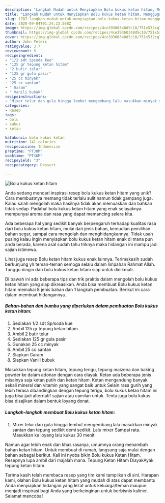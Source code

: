 ```yaml
---
description: "Langkah Mudah untuk Menyiapkan Bolu kukus ketan hitam, Menggugah Selera"
title: "Langkah Mudah untuk Menyiapkan Bolu kukus ketan hitam, Menggugah Selera"
slug: 1787-langkah-mudah-untuk-menyiapkan-bolu-kukus-ketan-hitam-menggugah-selera
date: 2020-09-04T01:24:23.568Z
image: https://img-global.cpcdn.com/recipes/4ce39360348d5c10/751x532cq70/bolu-kukus-ketan-hitam-foto-resep-utama.jpg
thumbnail: https://img-global.cpcdn.com/recipes/4ce39360348d5c10/751x532cq70/bolu-kukus-ketan-hitam-foto-resep-utama.jpg
cover: https://img-global.cpcdn.com/recipes/4ce39360348d5c10/751x532cq70/bolu-kukus-ketan-hitam-foto-resep-utama.jpg
author: John Peters
ratingvalue: 3.7
reviewcount: 6
recipeingredient:
- "1/2 sdt Spsoda kue"
- "125 gr tepung ketan hitam"
- "2 butir telur"
- "125 gr gula pasir"
- "25 cc minyak"
- "25 cc santan"
- " Garam"
- " Vanili bubuk"
recipeinstructions:
- "Mixer telur dan gula hingga lembut mengembang lalu masukkan minyak santan dan tepung sedikit demi sedikit. Lalu mixer Sampai rata. Masukkan ke loyang lalu kukus 30 menit"
categories:
- Resep
tags:
- bolu
- kukus
- ketan

katakunci: bolu kukus ketan 
nutrition: 141 calories
recipecuisine: Indonesian
preptime: "PT38M"
cooktime: "PT46M"
recipeyield: "3"
recipecategory: Dessert

---
```



![Bolu kukus ketan hitam](https://img-global.cpcdn.com/recipes/4ce39360348d5c10/751x532cq70/bolu-kukus-ketan-hitam-foto-resep-utama.jpg)

Anda sedang mencari inspirasi resep bolu kukus ketan hitam yang unik? Cara membuatnya memang tidak terlalu sulit namun tidak gampang juga. Kalau salah mengolah maka hasilnya tidak akan memuaskan dan bahkan tidak sedap. Padahal bolu kukus ketan hitam yang enak selayaknya mempunyai aroma dan rasa yang dapat memancing selera kita.

Ada beberapa hal yang sedikit banyak berpengaruh terhadap kualitas rasa dari bolu kukus ketan hitam, mulai dari jenis bahan, kemudian pemilihan bahan segar, sampai cara mengolah dan menghidangkannya. Tidak usah pusing kalau ingin menyiapkan bolu kukus ketan hitam enak di mana pun anda berada, karena asal sudah tahu triknya maka hidangan ini mampu jadi sajian istimewa.

Lihat juga resep Bolu ketan hitam kukus enak lainnya. Terimakasih sudah berkunjung yh teman-teman semoga selalu dalam limpahan Rahmat Allah. Tunggu dingin dan bolu kukus ketan hitam siap untuk dinikmati.


Di bawah ini ada beberapa tips dan trik praktis dalam mengolah bolu kukus ketan hitam yang siap dikreasikan. Anda bisa membuat Bolu kukus ketan hitam memakai 8 jenis bahan dan 1 langkah pembuatan. Berikut ini cara dalam membuat hidangannya.

<!--inarticleads1-->

##### Bahan-bahan dan bumbu yang diperlukan dalam pembuatan Bolu kukus ketan hitam:

1. Sediakan 1/2 sdt Sp/soda kue
1. Ambil 125 gr tepung ketan hitam
1. Ambil 2 butir telur
1. Sediakan 125 gr gula pasir
1. Gunakan 25 cc minyak
1. Ambil 25 cc santan
1. Siapkan  Garam
1. Siapkan  Vanili bubuk


Masukkan tepung ketan hitam, tepung terigu, tepung maizena dan baking powder ke dalam adonan dengan cara diayak. Ketan ada beberapa jenis misalnya saja ketan putih dan ketan hitam. Ketan mengandung banyak sekali mineral dan vitamin yang sangat baik untuk Selain rasa gurih yang lebih terasa dibandingkan dengan tepung terigu, bolu kukus ketan hitam ini juga bisa jadi alternatif sajian atau camilan untuk. Tentu juga bolu kukus bisa disajikan dalam bentuk loyang donat. 

<!--inarticleads2-->

##### Langkah-langkah membuat Bolu kukus ketan hitam:

1. Mixer telur dan gula hingga lembut mengembang lalu masukkan minyak santan dan tepung sedikit demi sedikit. Lalu mixer Sampai rata. Masukkan ke loyang lalu kukus 30 menit


Namun agar lebih enak dan khas rasanya, umumnya orang menambah bahan ketan hitam. Untuk membuat di rumah, langsung saja mulai dengan bahan sebagai berikut. Kali ini nyoba bikin Bolu kukus Ketan Hitam. Resepnya lupa ambil dari majalah mana. Tepung Ketan Hitam DiayakAyak tepung ketan hitam. 

Terima kasih telah membaca resep yang tim kami tampilkan di sini. Harapan kami, olahan Bolu kukus ketan hitam yang mudah di atas dapat membantu Anda menyiapkan hidangan yang lezat untuk keluarga/teman maupun menjadi inspirasi bagi Anda yang berkeinginan untuk berbisnis kuliner. Selamat mencoba!
